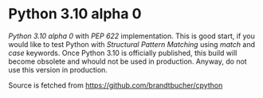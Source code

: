 # Python 3.10 alpha 0

*Python 3.10 alpha 0* with *PEP 622* implementation. This is good start, if you would like to test Python with *Structural Pattern Matching* using *match* and *case* keywords. Once Python 3.10 is officially published, this build will become obsolete and whould not be used in production. Anyway, do not use this version in production.

Source is fetched from https://github.com/brandtbucher/cpython